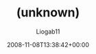 ---
title: '(unknown)'
posts: 1
hash: 'OU7i89bd'
author: 'Liogab11'
date: 2008-11-08T13:38:42+00:00
sources:
  - https://tokipona.yahoogroups.narkive.com/OU7i89bd
---